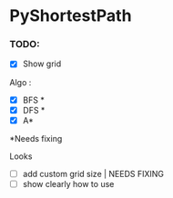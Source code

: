 # PyShortestPath

### TODO:
- [x] Show grid

Algo :
- [x] BFS *
- [x] DFS *
- [x] A*

*Needs fixing


Looks
- [ ] add custom grid size | NEEDS FIXING 
- [ ] show clearly how to use 
